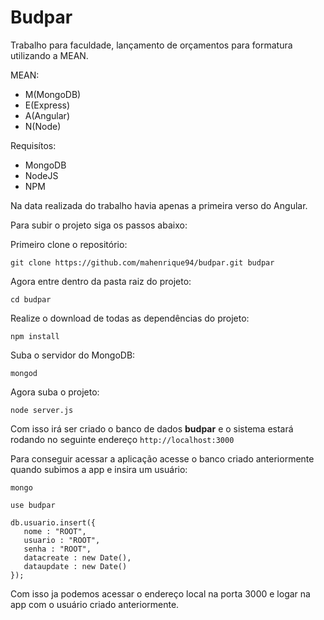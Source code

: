 # Budpar
Trabalho para faculdade, lançamento de orçamentos para formatura utilizando a MEAN.

MEAN:
- M(MongoDB)
- E(Express)
- A(Angular)
- N(Node)

Requisítos:
- MongoDB
- NodeJS
- NPM

Na data realizada do trabalho havia apenas a primeira verso do Angular.

Para subir o projeto siga os passos abaixo:

Primeiro clone o repositório:
```
git clone https://github.com/mahenrique94/budpar.git budpar
```

Agora entre dentro da pasta raiz do projeto:
```
cd budpar
```

Realize o download de todas as dependências do projeto:
```
npm install
```

Suba o servidor do MongoDB:
```
mongod
```

Agora suba o projeto:
```
node server.js
```

Com isso irá ser criado o banco de dados **budpar** e o sistema estará rodando no seguinte endereço `http://localhost:3000`

Para conseguir acessar a aplicação acesse o banco criado anteriormente quando subimos a app e insira um usuário:
```
mongo

use budpar

db.usuario.insert({
   nome : "ROOT",
   usuario : "ROOT",
   senha : "ROOT",
   datacreate : new Date(),
   dataupdate : new Date() 
});
```

Com isso ja podemos acessar o endereço local na porta 3000 e logar na app com o usuário criado anteriormente.
